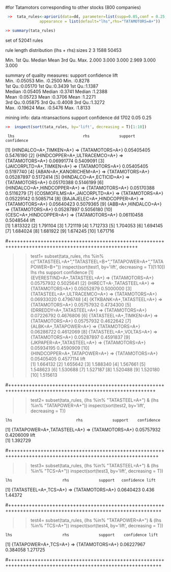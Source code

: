  
 #for Tatamotors corresponding to other stocks (800 companies)

```r
 >>  tata_rules<-apriori(data=dd, parameter=list(supp=0.05,conf = 0.25,minlen=2,maxlen=3), 
               appearance = list(default="lhs",rhs="TATAMOTORS=A+"))
 ```              
 ```r
 >> summary(tata_rules)
 ``` 
set of 52041 rules

rule length distribution (lhs + rhs):sizes
    2     3 
 1588 50453 

   Min. 1st Qu.  Median    Mean 3rd Qu.    Max. 
  2.000   3.000   3.000   2.969   3.000   3.000 

summary of quality measures:
    support          confidence          lift       
 Min.   :0.05053   Min.   :0.2500   Min.   :0.8278  
 1st Qu.:0.05170   1st Qu.:0.3439   1st Qu.:1.1387  
 Median :0.05405   Median :0.3741   Median :1.2388  
 Mean   :0.05723   Mean   :0.3706   Mean   :1.2271  
 3rd Qu.:0.05875   3rd Qu.:0.4008   3rd Qu.:1.3272  
 Max.   :0.19624   Max.   :0.5476   Max.   :1.8133  

mining info:
 data ntransactions support confidence
   dd          1702    0.05       0.25
   
 ```r
>>  inspect(sort(tata_rules, by='lift', decreasing = T)[1:10]) 
 ``` 
     lhs                              rhs             support    confidence
[1]  {HINDALCO=A+,TIMKEN=A+}       => {TATAMOTORS=A+} 0.05405405 0.5476190 
[2]  {HINDCOPPER=A+,ULTRACEMCO=A+} => {TATAMOTORS=A+} 0.06991774 0.5409091 
[3]  {JAICORPLTD=A+,TIMKEN=A+}     => {TATAMOTORS=A+} 0.05405405 0.5197740 
[4]  {ABAN=A+,KANORICHEM=A+}       => {TATAMOTORS=A+} 0.05287897 0.5172414 
[5]  {HINDALCO=A+,ECTICID=A+}      => {TATAMOTORS=A+} 0.05170388 0.5146199 
[6]  {HINDALCO=A+,HINDCOPPER=A+}   => {TATAMOTORS=A+} 0.05170388 0.5116279 
[7]  {COSMOFILMS=A+,JAICORPLTD=A+} => {TATAMOTORS=A+} 0.05229142 0.5085714 
[8]  {BAJAJELEC=A+,HINDCOPPER=A+}  => {TATAMOTORS=A+} 0.05640423 0.5079365 
[9]  {ABB=A+,HINDALCO=A+}          => {TATAMOTORS=A+} 0.05287897 0.5056180 
[10] {CESC=A+,HINDCOPPER=A+}       => {TATAMOTORS=A+} 0.06110458 0.5048544 
     lift    
[1]  1.813322
[2]  1.791104
[3]  1.721119
[4]  1.712733
[5]  1.704053
[6]  1.694145
[7]  1.684024
[8]  1.681922
[9]  1.674245
[10] 1.671716

#++++++++++++++++++++++++++++++++++++++++++++++++++++++++++++++++++++++++++++++++++++++++++++++++++
>> test1= subset(tata_rules, rhs %in% c("TATASTEEL=A+","TATASTEEL=B+","TATAPOWER=A+","TATAPOWER=B+"))
> inspect(sort(test1, by='lift', decreasing = T)[1:10])
     lhs                             rhs             support    confidence
[1]  {EVERESTIND=A+,TATASTEEL=A+} => {TATAMOTORS=A+} 0.05757932 0.5025641 
[2]  {HIRECT=A-,TATASTEEL=A+}     => {TATAMOTORS=A+} 0.05052879 0.5000000 
[3]  {TATASTEEL=A+,ULTRACEMCO=A+} => {TATAMOTORS=A+} 0.06933020 0.4796748 
[4]  {KTKBANK=A+,TATASTEEL=A+}    => {TATAMOTORS=A+} 0.05757932 0.4734300 
[5]  {DRREDDY=A+,TATASTEEL=A+}    => {TATAMOTORS=A+} 0.07226792 0.4676806 
[6]  {TATASTEEL=A+,TIMKEN=A+}     => {TATAMOTORS=A+} 0.05757932 0.4622642 
[7]  {ALBK=A+,TATAPOWER=A+}       => {TATAMOTORS=A+} 0.06286722 0.4612069 
[8]  {TATASTEEL=A+,VOLTAS=A+}     => {TATAMOTORS=A+} 0.05287897 0.4591837 
[9]  {JKPAPER=A+,TATASTEEL=A+}    => {TATAMOTORS=A+} 0.05934195 0.4590909 
[10] {HINDCOPPER=A+,TATAPOWER=A+} => {TATAMOTORS=A+} 0.05405405 0.4577114 
     lift    
[1]  1.664132
[2]  1.655642
[3]  1.588340
[4]  1.567661
[5]  1.548623
[6]  1.530688
[7]  1.527187
[8]  1.520488
[9]  1.520180
[10] 1.515613

#++++++++++++++++++++++++++++++++++++++++++++++++++++++++++++++++++++++++++++++++++++++++++++++++++++++++
>> test2= subset(tata_rules, (lhs %in% "TATASTEEL=A+")  & (lhs %in% "TATAPOWER=A+"))
>> inspect(sort(test2, by='lift', decreasing = T))  

    lhs                            rhs             support    confidence
[1] {TATAPOWER=A+,TATASTEEL=A+} => {TATAMOTORS=A+} 0.05757932 0.4206009 
    lift    
[1] 1.392729

#+++++++++++++++++++++++++++++++++++++++++++++++++++++++++++++++++++++++++++++++++++++++++++++++++++++++++
>> test3= subset(tata_rules, (lhs %in% "TATASTEEL=A+")  & (lhs %in% "TCS=A+"))
>> inspect(sort(test3, by='lift', decreasing = T)) 

    lhs                      rhs             support   confidence lift   
[1] {TATASTEEL=A+,TCS=A+} => {TATAMOTORS=A+} 0.0640423 0.436      1.44372

#++++++++++++++++++++++++++++++++++++++++++++++++++++++++++++++++++++++++++++++++++++++++++++++++++++++++++
>> test4= subset(tata_rules, (lhs %in% "TATAPOWER=A+")  & (lhs %in% "TCS=A+"))
>> inspect(sort(test4, by='lift', decreasing = T))   

    lhs                      rhs             support    confidence lift    
[1] {TATAPOWER=A+,TCS=A+} => {TATAMOTORS=A+} 0.06227967 0.384058   1.271725

#++++++++++++++++++++++++++++++++++++++++++++++++++++++++++++++++++++++++++++++++++++++++++++++++++++++++++



          
